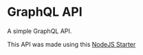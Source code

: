 # GraphQL API
A simple GraphQL API.

This API was made using this [NodeJS Starter](https://github.com/Gamarote/NodeJS-Starter)